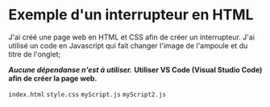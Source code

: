# Exemple d'un interrupteur en HTML

J'ai créé une page web en HTML et CSS afin de créer un interrupteur.
J'ai utilisé un code en Javascript qui fait changer l'image de l'ampoule et du titre de l'onglet;

***Aucune dépendanse n'est à utiliser.***
**Utiliser __VS Code (Visual Studio Code)__ afin de créer la page web.**

`index.html`
`style.css`
`myScript.js`
`myScript2.js`
